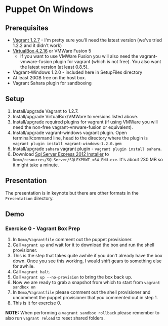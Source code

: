 Puppet On Windows
==================================

## Prerequisites

 * [Vagrant 1.2.7](http://downloads.vagrantup.com/tags/v1.2.7) - I'm pretty sure you'll need the latest version (we've tried 1.2.2 and it didn't work)
 * [VirtualBox 4.2.16](https://www.virtualbox.org/wiki/Downloads) or VMWare Fusion 5
    * If you want to use VMWare Fusion you will also need the vagrant-vmware-fusion plugin for vagrant (which is not free). You also want the latest version (at least 0.8.5).
 * Vagrant-Windows 1.2.0 - included here in SetupFiles directory
 * At least 20GB free on the host box.
 * Vagrant Sahara plugin for sandboxing

## Setup

 1. Install/upgrade Vagrant to 1.2.7.
 1. Install/upgrade VirtualBox/VMWare to versions listed above.
 1. Install/upgrade required plugins for vagrant (if using VMWare you will need the non-free vagrant-vmware-fusion or equivalent).
 1. Install/upgrade vagrant-windows vagrant plugin. Open terminal/command line, head to the directory where the plugin is `vagrant plugin install vagrant-windows-1.2.0.gem`
 1. Install/upgrade `sahara` vagrant plugin - `vagrant plugin install sahara`.
 1. Download [Sql Server Express 2012 Installer](http://download.microsoft.com/download/8/D/D/8DD7BDBA-CEF7-4D8E-8C16-D9F69527F909/ENU/x64/SQLEXPRWT_x64_ENU.exe) to `Demo/resources/SQLServer/SQLEXPRWT_x64_ENU.exe`. It's about 230 MB so it might take a minute.

## Presentation

The presentation is in keynote but there are other formats in the `Presentation` directory.

## Demo

### Exercise 0 - Vagrant Box Prep

 1. In `Demo/Vagrantfile` comment out the puppet provisioner. 
 1. Call `vagrant up` and wait for it to download the box and run the shell provisioner.
   1. This is the step that takes quite awhile if you don't already have the box down. Once you see this working, I would shift gears to something else for awhile.
 1. Call `vagrant halt`.
 1. Call `vagrant up --no-provision` to bring the box back up.
 1. Now we are ready to grab a snapshot from which to start from `vagrant sandbox on`
 1. In `Demo/Vagrantfile` please comment out the shell provisioner and uncomment the puppet provisioner that you commented out in step 1.
 1. This is it for exercise 0.

 **NOTE:** When performing a `vagrant sandbox rollback` please remember to also run `vagrant reload` to reset shared folders.
